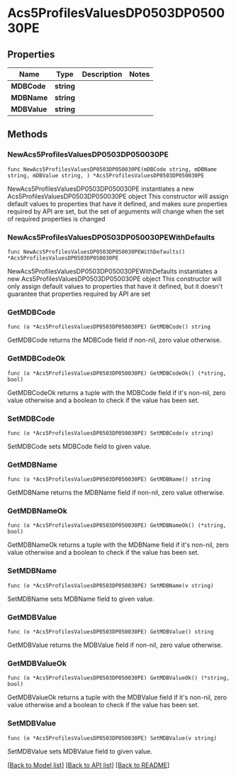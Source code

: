 # Acs5ProfilesValuesDP0503DP050030PE

## Properties

Name | Type | Description | Notes
------------ | ------------- | ------------- | -------------
**MDBCode** | **string** |  | 
**MDBName** | **string** |  | 
**MDBValue** | **string** |  | 

## Methods

### NewAcs5ProfilesValuesDP0503DP050030PE

`func NewAcs5ProfilesValuesDP0503DP050030PE(mDBCode string, mDBName string, mDBValue string, ) *Acs5ProfilesValuesDP0503DP050030PE`

NewAcs5ProfilesValuesDP0503DP050030PE instantiates a new Acs5ProfilesValuesDP0503DP050030PE object
This constructor will assign default values to properties that have it defined,
and makes sure properties required by API are set, but the set of arguments
will change when the set of required properties is changed

### NewAcs5ProfilesValuesDP0503DP050030PEWithDefaults

`func NewAcs5ProfilesValuesDP0503DP050030PEWithDefaults() *Acs5ProfilesValuesDP0503DP050030PE`

NewAcs5ProfilesValuesDP0503DP050030PEWithDefaults instantiates a new Acs5ProfilesValuesDP0503DP050030PE object
This constructor will only assign default values to properties that have it defined,
but it doesn't guarantee that properties required by API are set

### GetMDBCode

`func (o *Acs5ProfilesValuesDP0503DP050030PE) GetMDBCode() string`

GetMDBCode returns the MDBCode field if non-nil, zero value otherwise.

### GetMDBCodeOk

`func (o *Acs5ProfilesValuesDP0503DP050030PE) GetMDBCodeOk() (*string, bool)`

GetMDBCodeOk returns a tuple with the MDBCode field if it's non-nil, zero value otherwise
and a boolean to check if the value has been set.

### SetMDBCode

`func (o *Acs5ProfilesValuesDP0503DP050030PE) SetMDBCode(v string)`

SetMDBCode sets MDBCode field to given value.


### GetMDBName

`func (o *Acs5ProfilesValuesDP0503DP050030PE) GetMDBName() string`

GetMDBName returns the MDBName field if non-nil, zero value otherwise.

### GetMDBNameOk

`func (o *Acs5ProfilesValuesDP0503DP050030PE) GetMDBNameOk() (*string, bool)`

GetMDBNameOk returns a tuple with the MDBName field if it's non-nil, zero value otherwise
and a boolean to check if the value has been set.

### SetMDBName

`func (o *Acs5ProfilesValuesDP0503DP050030PE) SetMDBName(v string)`

SetMDBName sets MDBName field to given value.


### GetMDBValue

`func (o *Acs5ProfilesValuesDP0503DP050030PE) GetMDBValue() string`

GetMDBValue returns the MDBValue field if non-nil, zero value otherwise.

### GetMDBValueOk

`func (o *Acs5ProfilesValuesDP0503DP050030PE) GetMDBValueOk() (*string, bool)`

GetMDBValueOk returns a tuple with the MDBValue field if it's non-nil, zero value otherwise
and a boolean to check if the value has been set.

### SetMDBValue

`func (o *Acs5ProfilesValuesDP0503DP050030PE) SetMDBValue(v string)`

SetMDBValue sets MDBValue field to given value.



[[Back to Model list]](../README.md#documentation-for-models) [[Back to API list]](../README.md#documentation-for-api-endpoints) [[Back to README]](../README.md)


